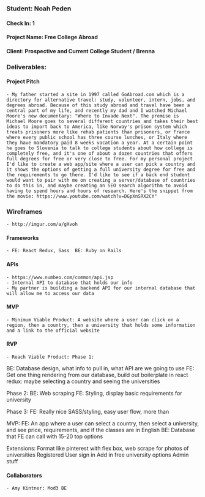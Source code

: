 ### Student: Noah Peden

#### Check In: 1

#### Project Name: Free College Abroad

#### Client: Prospective and Current College Student / Brenna

### Deliverables: 

#### Project Pitch
    - My father started a site in 1997 called GoAbroad.com which is a directory for alternative travel: study, volunteer, intern, jobs, and degrees abroad. Because of this study abroad and travel have been a central part of my life, and recently my dad and I watched Michael Moore's new documentary: "Where to Invade Next". The premise is Michael Moore goes to several different countries and takes their best ideas to import back to America, like Norway's prison system which treats prisoners more like rehab patients than prisoners, or France where every public school has three course lunches, or Italy where they have mandatory paid 8 weeks vacation a year. At a certain point he goes to Slovenia to talk to college students about how college is completely free, and it's one of about a dozen countries that offers full degrees for free or very close to free. For my personal project I'd like to create a web app/site where a user can pick a country and it shows the options of getting a full university degree for free and the requirements to go there. I'd like to see if a back end student would want to pair with me on creating a server/database of countries to do this in, and maybe creating an SEO search algorithm to avoid having to spend hours and hours of research. Here's the snippet from the movie: https://www.youtube.com/watch?v=DGpXnSRX2CY"

### Wireframes
    - http://imgur.com/a/gXvoh

#### Frameworks
    - FE: React Redux, Sass  BE: Ruby on Rails

#### APIs
    - https://www.numbeo.com/common/api.jsp
    - Internal API to database that holds our info
    - My partner is building a backend API for our internal database that will allow me to access our data 

#### MVP
    - Minimum Viable Product: A website where a user can click on a region, then a country, then a university that holds some information and a link to the official website

#### RVP
    - Reach Viable Product: Phase 1:
BE: Database design, what info to pull in, what API are we going to use
FE: Get one thing rendering from our database, build out boilerplate in react redux: maybe selecting a country and seeing the universities

Phase 2:
BE: Web scraping
FE: Styling, display basic requirements for university

Phase 3:
FE: Really nice SASS/styling, easy user flow, more than 

MVP:
FE: An app where a user can select a country, then select a university, and see price, requirements, and if the classes are in English
BE: Database that FE can call with 15-20 top options


Extensions:
Format like pinterest with flex box, web scrape for photos of universities
Registered User sign in
Add in free university options
Admin stuff

#### Collaborators
    - Amy Kintner: Mod3 BE
